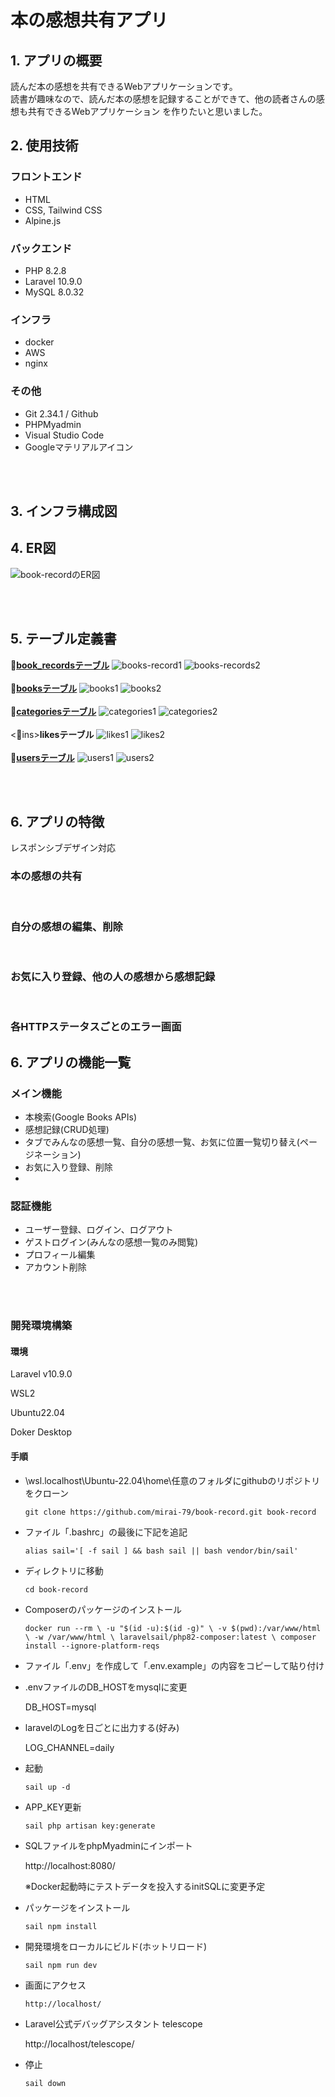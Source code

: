 # 本の感想共有アプリ

## 1. アプリの概要
読んだ本の感想を共有できるWebアプリケーションです。
<br>
読書が趣味なので、読んだ本の感想を記録することができて、他の読者さんの感想も共有できるWebアプリケーション
を作りたいと思いました。

## 2. 使用技術
### フロントエンド
- HTML
- CSS, Tailwind CSS
- Alpine.js

### バックエンド
- PHP 8.2.8
- Laravel 10.9.0
- MySQL 8.0.32

### インフラ
- docker
- AWS
- nginx

### その他
- Git 2.34.1 / Github
- PHPMyadmin
- Visual Studio Code
- Googleマテリアルアイコン

<br><br>

## 3. インフラ構成図


## 4. ER図
![book-recordのER図](https://github.com/mirai-79/book-record/assets/99461088/f4a90567-c7eb-469b-9b1b-a61267036c3c)

<br><br>

## 5. テーブル定義書
:orange_book:<ins>**book_recordsテーブル**</ins>
<img alt="books-record1" src="https://github.com/mirai-79/book-record/assets/99461088/a51c62bb-f416-46a0-ae9d-3b354ef95f47">
<img alt="books-records2" src="https://github.com/mirai-79/book-record/assets/99461088/d1efc17f-0be3-430a-80e2-158ce33ab84e">
<br><br>
:orange_book:<ins>**booksテーブル**</ins>
<img alt="books1" src="https://github.com/mirai-79/book-record/assets/99461088/111f70cd-500f-4945-b7bf-310273f539a5">
<img alt="books2" src="https://github.com/mirai-79/book-record/assets/99461088/f8f19360-bfc5-4dc2-a4c5-a4877510f6c7">
<br><br>
:orange_book:<ins>**categoriesテーブル**</ins>
<img  alt="categories1" src="https://github.com/mirai-79/book-record/assets/99461088/6d836707-b6a0-4836-a0c0-cd4ea8645293">
<img  alt="categories2" src="https://github.com/mirai-79/book-record/assets/99461088/3aaab4b8-7d7e-4fe5-be07-73721d78bf0b">
<br><br>
<:orange_book:ins>**likesテーブル**</ins>
<img  alt="likes1" src="https://github.com/mirai-79/book-record/assets/99461088/a9efa3d1-4d01-45fa-829e-c9c0c0f1bc77">
<img  alt="likes2" src="https://github.com/mirai-79/book-record/assets/99461088/1960003c-e65e-4969-8a5f-bb3ef31659c1">
<br><br>
:orange_book:<ins>**usersテーブル**</ins>
<img  alt="users1" src="https://github.com/mirai-79/book-record/assets/99461088/3e647852-57dc-49f6-8092-98c2a748dd83">
<img  alt="users2" src="https://github.com/mirai-79/book-record/assets/99461088/aa3be275-f88d-474a-a083-b5a80b4d35d8">

<br><br>
## 6. アプリの特徴

レスポンシブデザイン対応

### 本の感想の共有

<br>

### 自分の感想の編集、削除

<br>

### お気に入り登録、他の人の感想から感想記録

<br>

### 各HTTPステータスごとのエラー画面

## 6. アプリの機能一覧

### メイン機能
- 本検索(Google Books APIs)
- 感想記録(CRUD処理)
- タブでみんなの感想一覧、自分の感想一覧、お気に位置一覧切り替え(ページネーション)
- お気に入り登録、削除
- 

### 認証機能
- ユーザー登録、ログイン、ログアウト
- ゲストログイン(みんなの感想一覧のみ閲覧)
- プロフィール編集
- アカウント削除

<br><br>

### 開発環境構築

#### 環境

Laravel v10.9.0

WSL2

Ubuntu22.04

Doker Desktop


#### 手順

- \\wsl.localhost\Ubuntu-22.04\home\任意のフォルダにgithubのリポジトリをクローン
    ```
    git clone https://github.com/mirai-79/book-record.git book-record
    ```
- ファイル「.bashrc」の最後に下記を追記
    ```
    alias sail='[ -f sail ] && bash sail || bash vendor/bin/sail'
    ```
- ディレクトリに移動
    ```
    cd book-record
    ```
- Composerのパッケージのインストール
    ```
    docker run --rm \ -u "$(id -u):$(id -g)" \ -v $(pwd):/var/www/html \ -w /var/www/html \ laravelsail/php82-composer:latest \ composer install --ignore-platform-reqs
    ```
- ファイル「.env」を作成して「.env.example」の内容をコピーして貼り付け

- .envファイルのDB_HOSTをmysqlに変更

    DB_HOST=mysql

- laravelのLogを日ごとに出力する(好み)

    LOG_CHANNEL=daily
- 起動
    ```
    sail up -d
    ```
- APP_KEY更新
    ```
    sail php artisan key:generate
    ```

- SQLファイルをphpMyadminにインポート

    http://localhost:8080/
    
    ※Docker起動時にテストデータを投入するinitSQLに変更予定
- パッケージをインストール
    ```
    sail npm install
    ```
- 開発環境をローカルにビルド(ホットリロード)
    ```
    sail npm run dev
    ```

- 画面にアクセス
    ```
    http://localhost/
    ```
- Laravel公式デバッグアシスタント telescope

    http://localhost/telescope/


- 停止
    ```
    sail down
    ```
